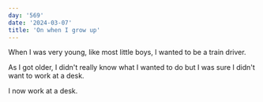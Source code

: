 ```yaml
---
day: '569'
date: '2024-03-07'
title: 'On when I grow up'
---
```


When I was very young, like most little boys, I wanted to be a train driver.

As I got older, I didn't really know what I wanted to do but I was sure I didn't want to work at a desk.

I now work at a desk.
